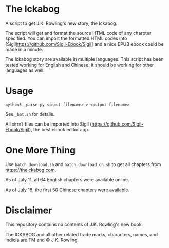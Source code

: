 # The Ickabog
A script to get J.K. Rowling's new story, the Ickabog.

The script will get and format the source HTML code of any charpter specified. You can import the formatted HTML codes into [Sigil<https://github.com/Sigil-Ebook/Sigil>] and a nice EPUB ebook could be made in a minute.

The Ickabog story are available in multiple languages. This script has been tested working for English and Chinese. It should be working for other languages as well.

# Usage
```python3 _parse.py <input filename> > <output filename>```

See `_bat.sh` for details.

All `xhtml` files can be imported into Sigil (<https://github.com/Sigil-Ebook/Sigil>), the best ebook editor app.

# One More Thing

Use `batch_download.sh` and `batch_download_cn.sh` to get all chapters from <https://theickabog.com>.

As of July 11, all 64 English chapters were available online.

As of July 18, the first 50 Chinese chapters were available.

# Disclaimer

This repository contains no contents of J.K. Rowling's new book.

The ICKABOG and all other related trade marks, characters, names, and indicia are TM and © J.K. Rowling.
